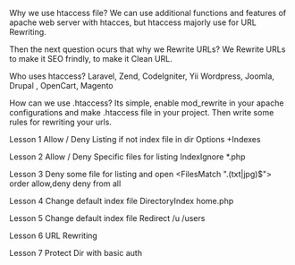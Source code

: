 Why we use htaccess file?
 We can use additional functions and features of apache web server with htacces, but htaccess majorly use for URL Rewriting.

Then the next question ocurs that why we Rewrite URLs?
 We Rewrite URLs to make it SEO frindly, to make it Clean URL.

Who uses htaccess?
 Laravel, Zend, CodeIgniter, Yii
 Wordpress, Joomla, Drupal , OpenCart, Magento

How can we use .htaccess?
 Its simple, enable mod_rewrite in your apache configurations and make .htaccess file in your project. Then write some rules for rewriting your urls.

Lesson 1
  Allow / Deny Listing if not index file in dir
  Options +Indexes

Lesson 2
  Allow / Deny Specific files for listing
  IndexIgnore *.php

Lesson 3
  Deny some file for listing and open
  <FilesMatch "\.(txt|jpg)$">
    order allow,deny
    deny from all
  </FilesMatch>

Lesson 4
  Change default index file
  DirectoryIndex home.php

Lesson 5
  Change default index file
  Redirect /u /users

Lesson 6
URL Rewriting

Lesson 7
Protect Dir with basic auth
